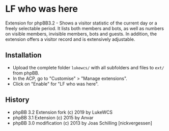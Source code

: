 # LF who was here
Extension for phpBB3.2 - Shows a visitor statistic of the current day or a freely selectable period. It lists both members and bots, as well as numbers on visible members, invisible members, bots and guests. In addition, the extension offers a visitor record and is extensively adjustable.

## Installation
* Upload the complete folder `lukewcs/` with all subfolders and files to `ext/` from phpBB.
* In the ACP, go to "Customise" > "Manage extensions".
* Click on "Enable" for "LF who was here".

## History
* phpBB 3.2 Extension fork (c) 2019 by LukeWCS
* phpBB 3.1 Extension (c) 2015 by Anvar
* phpBB 3.0 modification (c) 2013 by Joas Schilling [nickvergessen]
